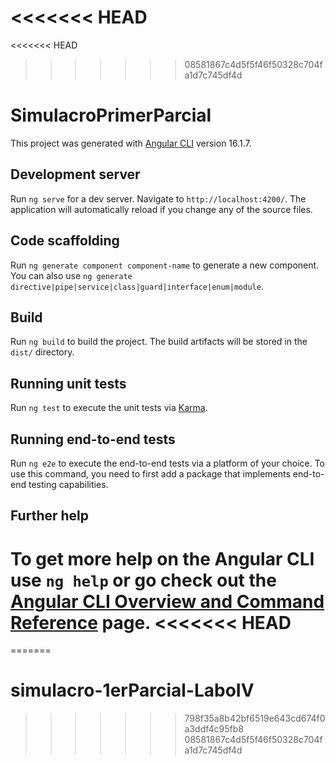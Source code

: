 <<<<<<< HEAD
=======
<<<<<<< HEAD
>>>>>>> 08581867c4d5f5f46f50328c704fa1d7c745df4d
# SimulacroPrimerParcial

This project was generated with [Angular CLI](https://github.com/angular/angular-cli) version 16.1.7.

## Development server

Run `ng serve` for a dev server. Navigate to `http://localhost:4200/`. The application will automatically reload if you change any of the source files.

## Code scaffolding

Run `ng generate component component-name` to generate a new component. You can also use `ng generate directive|pipe|service|class|guard|interface|enum|module`.

## Build

Run `ng build` to build the project. The build artifacts will be stored in the `dist/` directory.

## Running unit tests

Run `ng test` to execute the unit tests via [Karma](https://karma-runner.github.io).

## Running end-to-end tests

Run `ng e2e` to execute the end-to-end tests via a platform of your choice. To use this command, you need to first add a package that implements end-to-end testing capabilities.

## Further help

To get more help on the Angular CLI use `ng help` or go check out the [Angular CLI Overview and Command Reference](https://angular.io/cli) page.
<<<<<<< HEAD
=======
=======
# simulacro-1erParcial-LaboIV
>>>>>>> 798f35a8b42bf6519e643cd674f0a3ddf4c95fb8
>>>>>>> 08581867c4d5f5f46f50328c704fa1d7c745df4d
